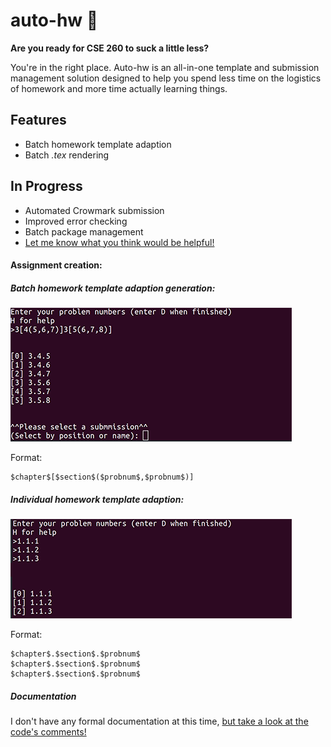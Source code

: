 auto-hw :dizzy:
===============

**Are you ready for CSE 260 to suck a little less?**

You're in the right place. Auto-hw is an all-in-one template and submission
management solution designed to help you spend less time on the logistics of
homework and more time actually learning things.

Features
--------
* Batch homework template adaption
* Batch _.tex_ rendering

In Progress
-----------
* Automated Crowmark submission
* Improved error checking
* Batch package management
* [Let me know what you think would be helpful!](mailto:jarektroyer@gmail.com)

#### Assignment creation:

##### Batch homework template adaption generation:
![Alt](batch.png)

Format:
~~~~
$chapter$[$section$($probnum$,$probnum$)]
~~~~

##### Individual homework template adaption:
![Alt](individual.png)

Format:
~~~~
$chapter$.$section$.$probnum$
$chapter$.$section$.$probnum$
$chapter$.$section$.$probnum$
~~~~

##### Documentation

I don't have any formal documentation at this time, [but take a look at the code's comments!](https://github.com/jarek-t/auto-hw/blob/master/auto-hw.py)
